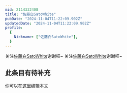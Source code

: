 ```yaml
---
mid: 2114332408
title: "佐藤白SatoWhite"
pubDate: "2024-11-04T11:22:09.902Z"
updatedDate: "2024-11-04T11:22:09.902Z"
profile:
  {
    Nickname: ["佐藤白SatoWhite"],
  }
---
```


关注[佐藤白SatoWhite](https://space.bilibili.com/2114332408)谢谢喵~ 关注[佐藤白SatoWhite](https://space.bilibili.com/2114332408)谢谢喵~

## 此条目有待补充
你可以在[这里](https://github.com/Yuhanawa/VTuber.ICU-Content/edit/master/v/佐藤白SatoWhite/index.md)编辑本文
